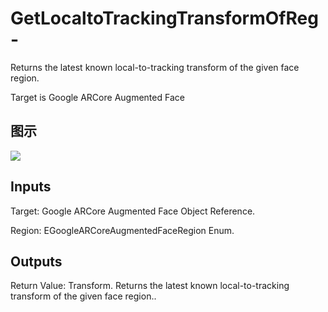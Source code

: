 # GetLocaltoTrackingTransformOfReg-

Returns the latest known local-to-tracking transform of the given face region.

Target is Google ARCore Augmented Face

## 图示

![]($-20221218-19144866.png)

## Inputs

Target: Google ARCore Augmented Face Object Reference.

Region: EGoogleARCoreAugmentedFaceRegion Enum.  

## Outputs

Return Value: Transform. Returns the latest known local-to-tracking transform of the given face region..

